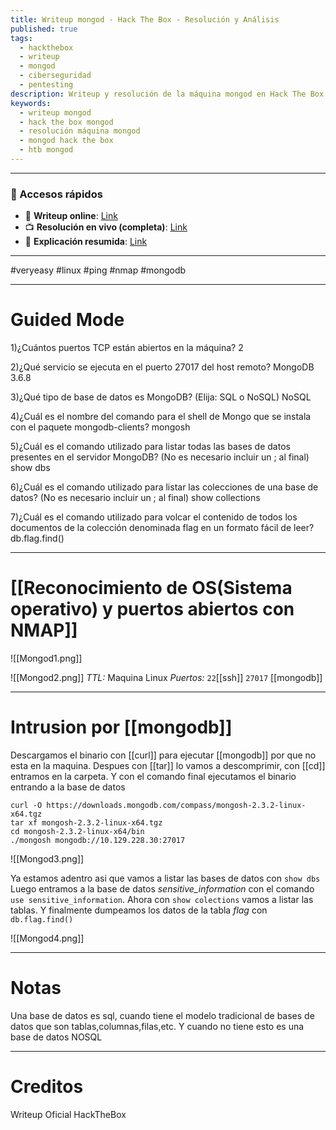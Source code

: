 ```yaml
---
title: Writeup mongod - Hack The Box - Resolución y Análisis
published: true
tags:
  - hackthebox
  - writeup
  - mongod
  - ciberseguridad
  - pentesting
description: Writeup y resolución de la máquina mongod en Hack The Box.
keywords:
  - writeup mongod
  - hack the box mongod
  - resolución máquina mongod
  - mongod hack the box
  - htb mongod
---
```

-------
### 🔗 Accesos rápidos

- 📄 **Writeup online**: [Link](https://publish.obsidian.md/bunzopy/HTB/SuperFacil/Tier+0/Linux/Mongod)
- 📺 **Resolución en vivo (completa)**: [Link](https://www.youtube.com/watch?v=s_uui7kxJ3c)
- 🧠 **Explicación resumida**: [Link](https://www.youtube.com/watch?v=6zROgx0sKrY)

---

#veryeasy #linux #ping #nmap #mongodb

----
# Guided Mode

1)¿Cuántos puertos TCP están abiertos en la máquina?
	2

2)¿Qué servicio se ejecuta en el puerto 27017 del host remoto?
	MongoDB 3.6.8

3)¿Qué tipo de base de datos es MongoDB? (Elija: SQL o NoSQL)
	NoSQL

4)¿Cuál es el nombre del comando para el shell de Mongo que se instala con el paquete mongodb-clients?
	mongosh

5)¿Cuál es el comando utilizado para listar todas las bases de datos presentes en el servidor MongoDB? (No es necesario incluir un ; al final)
	show dbs

6)¿Cuál es el comando utilizado para listar las colecciones de una base de datos? (No es necesario incluir un ; al final)
	show collections

7)¿Cuál es el comando utilizado para volcar el contenido de todos los documentos de la colección denominada flag en un formato fácil de leer?
	db.flag.find()

---------
# [[Reconocimiento de OS(Sistema operativo) y puertos abiertos con NMAP]]

![[Mongod1.png]]

![[Mongod2.png]]
*TTL:* Maquina Linux
*Puertos:*
	`22`[[ssh]]
	`27017` [[mongodb]]

-----
# Intrusion por [[mongodb]]

Descargamos el binario con [[curl]] para ejecutar [[mongodb]] por que no esta en la maquina. Despues con [[tar]] lo vamos a descomprimir, con [[cd]] entramos en la carpeta. Y con el comando final ejecutamos el binario entrando a la base de datos
```shell
curl -O https://downloads.mongodb.com/compass/mongosh-2.3.2-linux-x64.tgz
tar xf mongosh-2.3.2-linux-x64.tgz
cd mongosh-2.3.2-linux-x64/bin
./mongosh mongodb://10.129.228.30:27017
```


![[Mongod3.png]]

Ya estamos adentro asi que vamos a listar las bases de datos con `show dbs` Luego entramos a la base de datos *sensitive_information* con el comando `use sensitive_information`. Ahora con `show colections` vamos a listar las tablas. Y finalmente dumpeamos los datos de la tabla *flag* con `db.flag.find()`

![[Mongod4.png]]

----------
# Notas
Una base de datos es sql, cuando tiene el modelo tradicional de bases de datos que son tablas,columnas,filas,etc. Y cuando no tiene esto es una base de datos NOSQL

-------
# Creditos
Writeup Oficial HackTheBox